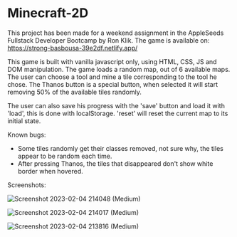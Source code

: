 # Minecraft-2D

This project has been made for a weekend assignment in the AppleSeeds Fullstack Developer Bootcamp by Ron Klik.
The game is available on: https://strong-basbousa-39e2df.netlify.app/

This game is built with vanilla javascript only, using HTML, CSS, JS and DOM manipulation.
The game loads a random map, out of 6 available maps.
The user can choose a tool and mine a tile corresponding to the tool he chose.
The Thanos button is a special button, when selected it will start removing 50% of the available tiles randomly.

The user can also save his progress with the 'save' button and load it with 'load', this is done with localStorage.
'reset' will reset the current map to its initial state.

Known bugs:
* Some tiles randomly get their classes removed, not sure why, the tiles appear to be random each time.
* After pressing Thanos, the tiles that disappeared don't show white border when hovered.

Screenshots:

![Screenshot 2023-02-04 214048 (Medium)](https://user-images.githubusercontent.com/121381849/216786658-e4694ff0-f37c-4d04-af11-4dc7d19f197f.png)

![Screenshot 2023-02-04 214017 (Medium)](https://user-images.githubusercontent.com/121381849/216786664-b3388b83-9625-4393-83df-72aebcedcf7e.png)

![Screenshot 2023-02-04 213816 (Medium)](https://user-images.githubusercontent.com/121381849/216786668-2950dc69-1d9e-42dc-9c2f-ded72a23101f.png)
